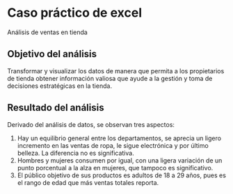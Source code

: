 # Caso práctico de excel
Análisis de ventas en tienda

## Objetivo del análisis
Transformar y visualizar los datos de manera que permita a los propietarios de tienda obtener información valiosa que ayude a la gestión y toma de decisiones estratégicas en la tienda.

## Resultado del análisis
Derivado del análisis de datos, se observan tres aspectos:
1. Hay un equilibrio general entre los departamentos, se aprecia un ligero incremento en las ventas de ropa, le sigue electrónica y por último belleza. La diferencia no es significativa.
2. Hombres y mujeres consumen por igual, con una ligera variación de un punto porcentual a la alza en mujeres, que tampoco es significativo.
3. El público objetivo de sus productos es adultos de 18 a 29 años, pues es el rango de edad que más ventas totales reporta.
